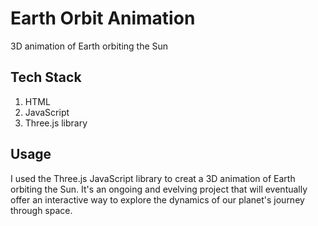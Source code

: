 # Earth Orbit Animation 

3D animation of Earth orbiting the Sun

## Tech Stack 
1. HTML
2. JavaScript 
3. Three.js library 

## Usage 
I used the Three.js JavaScript library to creat a 3D animation of Earth orbiting the Sun. It's an ongoing and evelving project that will eventually offer an interactive way to explore the dynamics of our planet's journey through space. 

